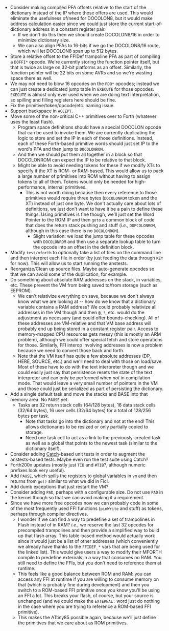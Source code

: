 * Consider making compiled PFA offsets relative to the start of the dictionary instead of the IP where those offers are used.  This would eliminate the usefulness of/need for DOCOLON8, but it would make address calculation easier since we could just store the current start-of-dictionary address in a constant register pair.
  * If we don't do this then we should create DOCOLON8/16 in order to minimize dictionary size.
  * We can also align PFAs to 16-bits if we go the DOCOLON8/16 route, which will let DOCOLON8 span up to 512 bytes.
* Store a relative offset to the FFIDef trampoline PFA as part of compiling a `DOFFI*` opcode.  We're currently storing the function pointer itself, but that is twice as large on 32-bit platforms as an offset.  Similarly, the function pointer will be 22 bits on some AVRs and so we're wasting space there as well.
* We may not need to blow 16 opcodes on the `PDO*` opcodes; instead we can just create a dedicated jump table in `EXECUTE` for those opcodes.  `EXECUTE` is almost only ever used when we are doing text interpretation, so spilling and filling registers here should be fine.
* Fix the primitive/token/opcode/etc. naming issue.
* Support backspace in `ACCEPT`.
* Move some of the non-critical C++ primitives over to Forth (whatever uses the least flash).
  * Program space definitions should have a special DOCOLON opcode that can be used to invoke them.  We are currently duplicating the logic to store and set the IP in each of those definitions.  Instead, each of these Forth-based primitive words should just set IP to the word's PFA and then jump to `DOCOLONROM`.
  * And then we should put them all together in a block so that DOCOLONROM can expect the IP to be relative to that block.
  * Might be able to avoid needing tokens for these if we modify XTs to specify if the XT is ROM- or RAM-based.  This would allow us to pack a large number of primitives into ROM without having to assign tokens to all of them.  Tokens would only be needed for high-performance, internal primitives.
    * This is not worth doing because then every reference to those primitives would require three bytes (`DOCOLONROM` token and the XT) instead of just one byte.  We don't actually care about lots of definitions, we just don't want to have it be a pain to define these things.  Using primitives is fine though, we'll just set the Word Pointer to the ROM IP and then `goto` a common block of code that does the return stack pushing and stuff (*i.e.,* `DOPCOLONROM`, although in this case there is no `DOCOLONROM`).
      * Slight variation: we load the jump table for these opcodes with `DOCOLONROM` and then use a separate lookup table to turn the opcode into an offset in the definition block.
* Modify `test/mforth` to optionally take a list of files on the command line and then interpret each file in order (by just feeding the data through `KEY` for now).  This will allow us to start running the anstests.
* Reorganize/Clean up source files.  Maybe auto-generate opcodes so that we can avoid some of the duplication, for example.
* Do something about absolute RAM addresses on the stack, in variables, etc.  These prevent the VM from being saved to/from storage (such as EEPROM).
  * We can't relativize everything on save, because we don't always know what we are looking at -- how do we know that a dictionary variable contains a RAM address?  We could probably relativize all addresses in the VM though and then `@`, `!`, etc. would do the adjustment as necessary (and could offer bounds-checking).  All of these addresses are VM-relative and that VM base address will probably end up being stored in a constant register pair.  Access to memory-mapped CPU resources gets messy (this is mostly an ARM problem), although we could offer special fetch and store operations for those.  Similarly, FFI interop involving addresses is now a problem because we need to convert those back and forth.
  * Note that the VM itself has quite a few absolute addresses (DP, HERE, SOURCE, etc.) and we'll need to deal with those on load/save.  Most of these have to do with the text interpreter though and we could easily just say that persistence resets the state of the text interpreter and can only be performed when *not* in compilation mode.  That would leave a very small number of pointers in the VM and those could just be serialized as part of persisting the dictionary.
* Add a single default task and move the stacks and BASE into that memory area.  No `PAUSE` yet.
  * Tasks are 32 return stack cells (64/128 bytes), 16 data stack cells (32/64 bytes), 16 user cells (32/64 bytes) for a total of 128/256 bytes per task.
    * Note that tasks go into the dictionary and not at the end!  This allows dictionaries to be resized or only partially copied to storage.
    * Need one task cell to act as a link to the previously-created task as well as a global that points to the newest task (similar to the dictionary itself).
* Consider adding [Catch](https://github.com/philsquared/Catch)-based unit tests in order to augment the anstests-based tests.  Maybe even run the test suite using Catch?
* Forth200x updates (mostly just `TIB` and `#TIB`?, although numeric prefixes look very useful).
* Add `PAUSE`, which spills the registers to global variables in `vm` and then returns from `go()` similar to what we did in Ficl.
* Add dumb exceptions that just restart the VM?
* Consider adding `PAD`, perhaps with a configurable size.  Do not use `PAD` in the kernel though so that we can avoid making it a requirement.
* Since we have more free opcodes now we can probably code in some of the most frequently used FFI functions (`pinWrite` and stuff) as tokens, perhaps through compiler directives.
  * I wonder if we can find a way to predefine a set of trampolines in Flash instead of in RAM?  *i.e.,* we reserve the last 32 opcodes for precompiled trampolines and then provide a simplified way to build up that flash array.  This table-based method would actually work since it would just be a list of other addresses (which conveniently we already have thanks to the `FFIDEF_*` vars that are being used for the linked list).  This would give users a way to modify their MFORTH compile to predefine externals in a way that consumes no RAM.  You still need to define the FFIs, but you don't need to reference them at runtime.
  * This feels like a good balance between ROM and RAM: you can access any FFI at runtime if you are willing to consume memory on that (which is probably fine during development) and then you switch to a ROM-based FFI primitive once you know you'll be using an FFI a lot.  This breaks your flash, of course, but your source is unchanged (and we could make the `EXTERNAL:` word just do nothing in the case where you are trying to reference a ROM-based FFI primitive).
  * This makes the ATtiny85 possible again, because we'll just define the primitives that we care about as ROM primitives.
